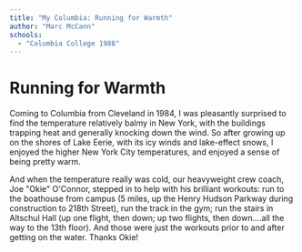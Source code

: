 ```yaml
---
title: "My Columbia: Running for Warmth"
author: "Marc McCann"
schools:
  - "Columbia College 1988"
---
```


# Running for Warmth

Coming to Columbia from Cleveland in 1984, I was pleasantly surprised to find the temperature relatively balmy in New York, with the buildings trapping heat and generally knocking down the wind.  So after growing up on the shores of Lake Eerie, with its icy winds and lake-effect snows, I enjoyed the higher New York City temperatures, and enjoyed a sense of being pretty warm.

And when the temperature really was cold, our heavyweight crew coach, Joe "Okie" O'Connor, stepped in to help with his brilliant workouts:  run to the boathouse from campus (5 miles, up the Henry Hudson Parkway during construction to 218th Street), run the track in the gym; run the stairs in Altschul Hall (up one flight, then down; up two flights, then down....all the way to the 13th floor).  And those were just the workouts prior to and after getting on the water.  Thanks Okie!
